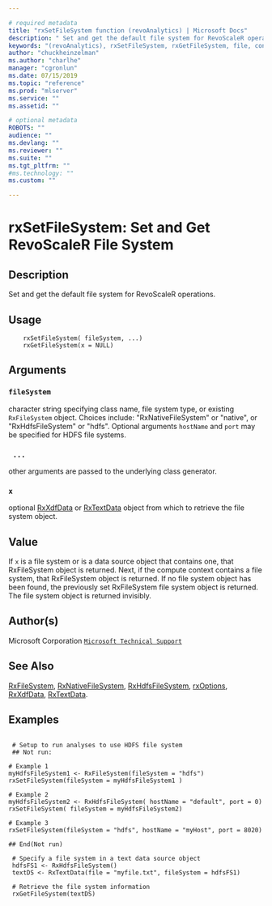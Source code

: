 ```yaml
--- 

# required metadata 
title: "rxSetFileSystem function (revoAnalytics) | Microsoft Docs" 
description: " Set and get the default file system for RevoScaleR operations. " 
keywords: "(revoAnalytics), rxSetFileSystem, rxGetFileSystem, file, connection" 
author: "chuckheinzelman"
ms.author: "charlhe" 
manager: "cgronlun" 
ms.date: 07/15/2019
ms.topic: "reference" 
ms.prod: "mlserver" 
ms.service: "" 
ms.assetid: "" 

# optional metadata 
ROBOTS: "" 
audience: "" 
ms.devlang: "" 
ms.reviewer: "" 
ms.suite: "" 
ms.tgt_pltfrm: "" 
#ms.technology: "" 
ms.custom: "" 

--- 
```




 # rxSetFileSystem: Set and Get RevoScaleR File System 
 ## Description

Set and get the default file system for RevoScaleR operations.


 ## Usage

```   
    rxSetFileSystem( fileSystem, ...)
    rxGetFileSystem(x = NULL)

```

 ## Arguments



 ### `fileSystem`
 character string specifying class name, file system type, or  existing `RxFileSystem` object.  Choices include: "RxNativeFileSystem" or "native", or "RxHdfsFileSystem" or "hdfs". Optional arguments `hostName` and `port` may be specified for HDFS file systems.  


 ### ` ...`
 other arguments are passed to the underlying class generator.  



 ### `x`
 optional [RxXdfData](RxXdfData.md) or [RxTextData](RxTextData.md) object from which to retrieve the file system object.  




 ## Value

If `x` is a file system or is a data source object that contains one, that RxFileSystem object is returned.
Next, if the compute context contains a file system, that RxFileSystem object is returned.
If no file system object has been found, the previously set RxFileSystem file system object is returned.
The file system object is returned invisibly.

 ## Author(s)
 Microsoft Corporation [`Microsoft Technical Support`](https://go.microsoft.com/fwlink/?LinkID=698556&clcid=0x409)


 ## See Also

[RxFileSystem](RxFileSystem.md),
[RxNativeFileSystem](RxNativeFileSystem.md),
[RxHdfsFileSystem](RxHdfsFileSystem.md),
[rxOptions](rxOptions.md),
[RxXdfData](RxXdfData.md),
[RxTextData](RxTextData.md).

 ## Examples

 ```

  # Setup to run analyses to use HDFS file system
  ## Not run:

# Example 1
myHdfsFileSystem1 <- RxFileSystem(fileSystem = "hdfs")
rxSetFileSystem(fileSystem = myHdfsFileSystem1 )

# Example 2
myHdfsFileSystem2 <- RxHdfsFileSystem( hostName = "default", port = 0)
rxSetFileSystem( fileSystem = myHdfsFileSystem2)

# Example 3
rxSetFileSystem(fileSystem = "hdfs", hostName = "myHost", port = 8020)

 ## End(Not run) 

  # Specify a file system in a text data source object
  hdfsFS1 <- RxHdfsFileSystem()
  textDS <- RxTextData(file = "myfile.txt", fileSystem = hdfsFS1)

  # Retrieve the file system information
  rxGetFileSystem(textDS)
```



